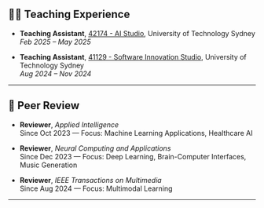 ## 👨‍🏫 Teaching Experience

- **Teaching Assistant**, [42174 - AI Studio](https://coursehandbook.uts.edu.au/subject/2025/42174), University of Technology Sydney  
  *Feb 2025 – May 2025*  

- **Teaching Assistant**, [41129 - Software Innovation Studio](https://coursehandbook.uts.edu.au/subject/2025/41129), University of Technology Sydney  
  *Aug 2024 – Nov 2024*  

---

## 📑 Peer Review

- **Reviewer**, *Applied Intelligence*  
  Since Oct 2023 — Focus: Machine Learning Applications, Healthcare AI

- **Reviewer**, *Neural Computing and Applications*  
  Since Dec 2023 — Focus: Deep Learning, Brain-Computer Interfaces, Music Generation

- **Reviewer**, *IEEE Transactions on Multimedia*  
  Since Aug 2024 — Focus: Multimodal Learning  

---
